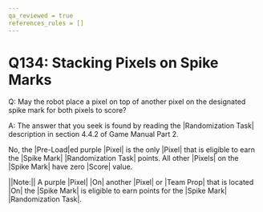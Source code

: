 ```yaml
---
qa_reviewed = true
references_rules = []
---
```


# Q134: Stacking Pixels on Spike Marks

Q: May the robot place a pixel on top of another pixel on the designated spike mark for both pixels to score?

A: The answer that you seek is found by reading the |Randomization Task| description in section 4.4.2 of Game Manual Part 2.

No, the |Pre-Load|ed purple |Pixel| is the only |Pixel| that is eligible to earn the |Spike Mark| |Randomization Task| points. All other |Pixels| on the |Spike Mark| have zero |Score| value.

||Note:|| A purple |Pixel| |On| another |Pixel| or |Team Prop| that is located |On| the |Spike Mark| is eligible to earn points for the |Spike Mark| |Randomization Task|.